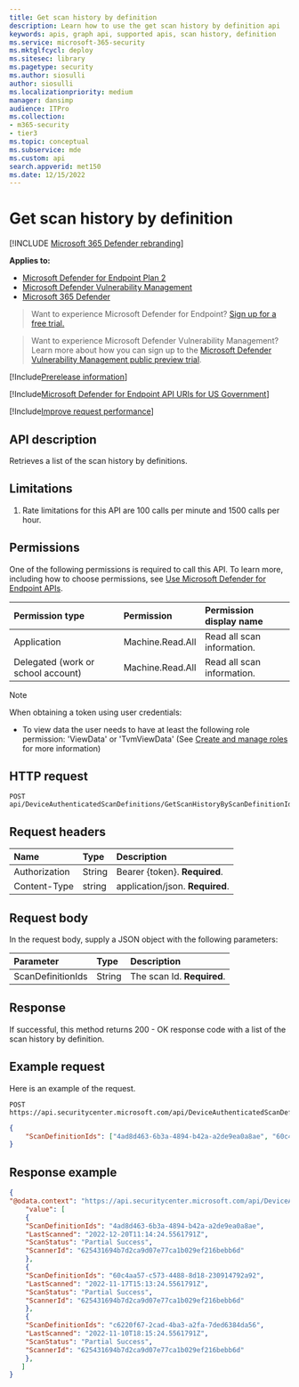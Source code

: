 ```yaml
---
title: Get scan history by definition
description: Learn how to use the get scan history by definition api
keywords: apis, graph api, supported apis, scan history, definition
ms.service: microsoft-365-security
ms.mktglfcycl: deploy
ms.sitesec: library
ms.pagetype: security
ms.author: siosulli
author: siosulli
ms.localizationpriority: medium
manager: dansimp
audience: ITPro
ms.collection: 
- m365-security
- tier3
ms.topic: conceptual
ms.subservice: mde
ms.custom: api
search.appverid: met150
ms.date: 12/15/2022
---
```


# Get scan history by definition

[!INCLUDE [Microsoft 365 Defender rebranding](../../includes/microsoft-defender.md)]

**Applies to:**

- [Microsoft Defender for Endpoint Plan 2](https://go.microsoft.com/fwlink/p/?linkid=2154037)
- [Microsoft Defender Vulnerability Management](../defender-vulnerability-management/index.yml)
- [Microsoft 365 Defender](https://go.microsoft.com/fwlink/?linkid=2118804)

> Want to experience Microsoft Defender for Endpoint? [Sign up for a free trial.](https://signup.microsoft.com/create-account/signup?products=7f379fee-c4f9-4278-b0a1-e4c8c2fcdf7e&ru=https://aka.ms/MDEp2OpenTrial?ocid=docs-wdatp-exposedapis-abovefoldlink)

> Want to experience Microsoft Defender Vulnerability Management? Learn more about how you can sign up to the [Microsoft Defender Vulnerability Management public preview trial](../defender-vulnerability-management/get-defender-vulnerability-management.md).

[!Include[Prerelease information](../../includes/prerelease.md)]

[!Include[Microsoft Defender for Endpoint API URIs for US Government](../../includes/microsoft-defender-api-usgov.md)]

[!Include[Improve request performance](../../includes/improve-request-performance.md)]

## API description

Retrieves a list of the scan history by definitions.

## Limitations

1. Rate limitations for this API are 100 calls per minute and 1500 calls per hour.

## Permissions

One of the following permissions is required to call this API. To learn more, including how to choose permissions, see [Use Microsoft Defender for Endpoint APIs](apis-intro.md).

Permission type|Permission|Permission display name
:---|:---|:---
Application|Machine.Read.All| Read all scan information.
Delegated (work or school account)|Machine.Read.All|Read all scan information.

> [!NOTE]
> When obtaining a token using user credentials:
>
> - To view data the user needs to have at least the following role permission: 'ViewData' or 'TvmViewData' (See [Create and manage roles](user-roles.md) for more information)

## HTTP request

```http
POST api/DeviceAuthenticatedScanDefinitions/GetScanHistoryByScanDefinitionId
```

## Request headers

Name|Type|Description
:---|:---|:---
Authorization|String|Bearer {token}. **Required**.
Content-Type|string|application/json. **Required**.

## Request body

In the request body, supply a JSON object with the following parameters:

Parameter|Type|Description
:---|:---|:---
ScanDefinitionIds |String|The scan Id. **Required**.

## Response

If successful, this method returns 200 - OK response code with a list of the scan history by definition.

## Example request

Here is an example of the request.

```http
POST https://api.securitycenter.microsoft.com/api/DeviceAuthenticatedScanDefinitions/GetScanHistoryByScanDefinitionId
```

```json
{
    "ScanDefinitionIds": ["4ad8d463-6b3a-4894-b42a-a2de9ea0a8ae", "60c4aa57-c573-4488-8d18-230914792a92", "c6220f67-2cad-4ba3-a2fa-7ded6384da56"]
}
```

## Response example

```json
{
"@odata.context": "https://api.securitycenter.microsoft.com/api/DeviceAuthenticatedScanDefinitions/GetScanHistoryByScanDefinitionId",
    "value": [
    {
    "ScanDefinitionIds": "4ad8d463-6b3a-4894-b42a-a2de9ea0a8ae",
    "LastScanned": "2022-12-20T11:14:24.5561791Z",
    "ScanStatus": "Partial Success",
    "ScannerId": "625431694b7d2ca9d07e77ca1b029ef216bebb6d"
    },
    {
    "ScanDefinitionIds": "60c4aa57-c573-4488-8d18-230914792a92",
    "LastScanned": "2022-11-17T15:13:24.5561791Z",
    "ScanStatus": "Partial Success",
    "ScannerId": "625431694b7d2ca9d07e77ca1b029ef216bebb6d"
    },
    {
    "ScanDefinitionIds": "c6220f67-2cad-4ba3-a2fa-7ded6384da56",
    "LastScanned": "2022-11-10T18:15:24.5561791Z",
    "ScanStatus": "Partial Success",
    "ScannerId": "625431694b7d2ca9d07e77ca1b029ef216bebb6d"
    },
   ]
}

```
